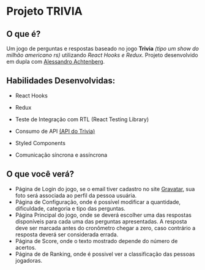 # Projeto TRIVIA

## O que é?

Um jogo de perguntas e respostas baseado no jogo **Trivia** _(tipo um show do milhão americano rs)_ utilizando _React Hooks e Redux_.
Projeto desenvolvido em dupla com [Alessandro Achtenberg](https://github.com/achtenberg16).

## Habilidades Desenvolvidas:

  - React Hooks

  - Redux
  
  - Teste de Integração com RTL (React Testing Library)
  
  - Consumo de API [(API do Trivia)](https://opentdb.com/api_config.php)

  - Styled Components 

  - Comunicação síncrona e assíncrona
  

## O que você verá?

  - Página de Login do jogo, se o email tiver cadastro no site [Gravatar](https://pt.gravatar.com/), sua foto será associada ao perfil da pessoa usuária.
  - Página de Configuração, onde é possível modificar a quantidade, dificuldade, categoria e tipo das perguntas.
  - Página Principal do jogo, onde se deverá escolher uma das respostas disponíveis para cada uma das perguntas apresentadas. A resposta deve ser marcada antes do cronômetro chegar a zero, caso contrário a resposta deverá ser considerada errada.
  - Página de Score, onde o texto mostrado depende do número de acertos.
  - Página de de Ranking, onde é possivel ver a classificação das pessoas jogadoras.
  
